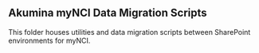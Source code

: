 ## Akumina myNCI Data Migration Scripts

This folder houses utilities and data migration scripts between SharePoint environments for myNCI.